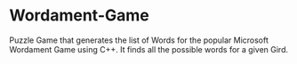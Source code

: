 # Wordament-Game
Puzzle Game that generates the list of Words for the popular Microsoft Wordament Game using C++. It finds all the possible words for a given Gird.
